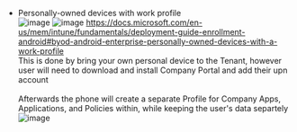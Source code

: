 * Personally-owned devices with work profile<br/>
![image](https://user-images.githubusercontent.com/44326428/178161665-06bc433e-c33e-4a0a-a586-64cb5f3db7e1.png)
![image](https://user-images.githubusercontent.com/44326428/178165819-1196bc8f-17d1-4864-a8ea-761b300502dc.png)
https://docs.microsoft.com/en-us/mem/intune/fundamentals/deployment-guide-enrollment-android#byod-android-enterprise-personally-owned-devices-with-a-work-profile
<br/>This is done by bring your own personal device to the Tenant, however user will need to download and install Company Portal and add their upn account<br/><br/>
Afterwards the phone will create a separate Profile for Company Apps, Applications, and Policies within, while keeping the user's data separtely<br/>
![image](https://user-images.githubusercontent.com/44326428/178162368-a80bc9af-adcb-47ed-927b-11806f20ea0c.png)
